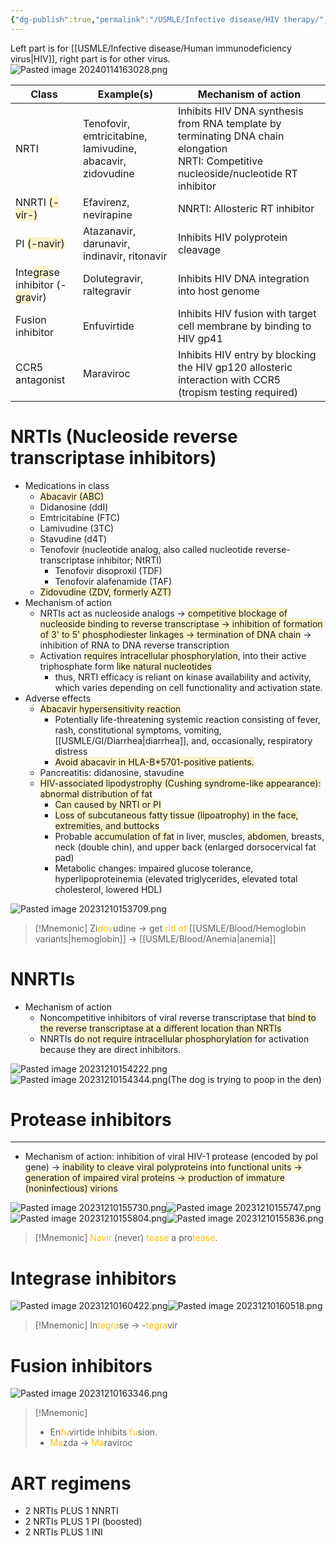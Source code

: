 ```yaml
---
{"dg-publish":true,"permalink":"/USMLE/Infective disease/HIV therapy/","tags":["t1"]}
---
```



Left part is for [[USMLE/Infective disease/Human immunodeficiency virus\|HIV]], right part is for other virus.![Pasted image 20240114163028.png](/img/user/appendix/Pasted%20image%2020240114163028.png)

| Class                                                                                                                                       | Example(s)                                                 | Mechanism of action                                                                                                                      |
| ------------------------------------------------------------------------------------------------------------------------------------------- | ---------------------------------------------------------- | ---------------------------------------------------------------------------------------------------------------------------------------- |
| NRTI                                                                                                                                        | Tenofovir, emtricitabine, lamivudine, abacavir, zidovudine | Inhibits HIV DNA synthesis from RNA template by terminating DNA chain elongation<br>NRTI: Competitive nucleoside/nucleotide RT inhibitor |
| NNRTI <span style="background:rgba(240, 200, 0, 0.2)">(-vir-)</span>                                                                        | Efavirenz, nevirapine                                      | NNRTI: Allosteric RT inhibitor                                                                                                           |
| PI <span style="background:rgba(240, 200, 0, 0.2)">(-navir)</span>                                                                          | Atazanavir, darunavir, indinavir, ritonavir                | Inhibits HIV polyprotein cleavage                                                                                                        |
| Inte<span style="background:rgba(240, 200, 0, 0.2)">gra</span>se inhibitor (-<span style="background:rgba(240, 200, 0, 0.2)">gra</span>vir) | Dolutegravir, raltegravir                                  | Inhibits HIV DNA integration into host genome                                                                                            |
| Fusion inhibitor                                                                                                                            | Enfuvirtide                                                | Inhibits HIV fusion with target cell membrane by binding to HIV gp41                                                                     |
| CCR5 antagonist                                                                                                                             | Maraviroc                                                  | Inhibits HIV entry by blocking the HIV gp120 allosteric interaction with CCR5 (tropism testing required)                                 |

# NRTIs (Nucleoside reverse transcriptase inhibitors)
- Medications in class
	- <span style="background:rgba(240, 200, 0, 0.2)">Abacavir (ABC)</span>
	- Didanosine (ddI)
	- Emtricitabine (FTC)
	- Lamivudine (3TC)
	- Stavudine (d4T)
	- Tenofovir (nucleotide analog, also called nucleotide reverse-transcriptase inhibitor; NtRTI)
		- Tenofovir disoproxil (TDF)
		- Tenofovir alafenamide (TAF)
	- <span style="background:rgba(240, 200, 0, 0.2)">Zidovudine (ZDV, formerly AZT)</span>
- Mechanism of action
	- NRTIs act as nucleoside analogs → <span style="background:rgba(240, 200, 0, 0.2)">competitive blockage of nucleoside binding to reverse transcriptase → inhibition of formation of 3' to 5' phosphodiester linkages → termination of DNA chain</span> → inhibition of RNA to DNA reverse transcription
	- Activation <span style="background:rgba(240, 200, 0, 0.2)">requires intracellular phosphorylation</span>, into their active triphosphate form <span style="background:rgba(240, 200, 0, 0.2)">like natural nucleotides</span>
		- thus, NRTI efficacy is reliant on kinase availability and activity, which varies depending on cell functionality and activation state.
- Adverse effects
	- <span style="background:rgba(240, 200, 0, 0.2)">Abacavir hypersensitivity reaction</span>
		- Potentially life-threatening systemic reaction consisting of fever, rash, constitutional symptoms, vomiting, [[USMLE/GI/Diarrhea\|diarrhea]], and, occasionally, respiratory distress
		- <span style="background:rgba(240, 200, 0, 0.2)">Avoid abacavir in HLA-B*5701-positive patients.</span>
	- Pancreatitis: didanosine, stavudine
	- <span style="background:rgba(240, 200, 0, 0.2)">HIV-associated lipodystrophy (Cushing syndrome-like appearance): abnormal distribution of fat</span>
		- <span style="background:rgba(240, 200, 0, 0.2)">Can caused by NRTI or PI</span>
		- <span style="background:rgba(240, 200, 0, 0.2)">Loss of subcutaneous fatty tissue (lipoatrophy) in the face, extremities, and buttocks</span>
		- Probable <span style="background:rgba(240, 200, 0, 0.2)">accumulation of fat</span> in liver, muscles, <span style="background:rgba(240, 200, 0, 0.2)">abdomen</span>, breasts, neck (double chin), and upper back (enlarged dorsocervical fat pad) 
		- Metabolic changes: impaired glucose tolerance, hyperlipoproteinemia (elevated triglycerides, elevated total cholesterol, lowered HDL)

![Pasted image 20231210153709.png](/img/user/appendix/Pasted%20image%2020231210153709.png)
>[!Mnemonic] 
>Zi<font color="#ffc000">dov</font>udine -> get <font color="#ffc000">rid of</font> [[USMLE/Blood/Hemoglobin variants\|hemoglobin]] -> [[USMLE/Blood/Anemia\|anemia]]

# NNRTIs
- Mechanism of action
	- Noncompetitive inhibitors of viral reverse transcriptase that <span style="background:rgba(240, 200, 0, 0.2)">bind to the reverse transcriptase at a different location than NRTIs</span>
	- NNRTIs <span style="background:rgba(240, 200, 0, 0.2)">do not require intracellular phosphorylation</span> for activation because they are direct inhibitors.

![Pasted image 20231210154222.png](/img/user/appendix/Pasted%20image%2020231210154222.png)
![Pasted image 20231210154344.png](/img/user/appendix/Pasted%20image%2020231210154344.png)(The dog is trying to poop in the den)
# Protease inhibitors
---
- Mechanism of action: inhibition of viral HIV-1 protease (encoded by pol gene) → <span style="background:rgba(240, 200, 0, 0.2)">inability to cleave viral polyproteins into functional units → generation of impaired viral proteins → production of immature (noninfectious) virions</span>

![Pasted image 20231210155730.png](/img/user/appendix/Pasted%20image%2020231210155730.png)![Pasted image 20231210155747.png](/img/user/appendix/Pasted%20image%2020231210155747.png)![Pasted image 20231210155804.png](/img/user/appendix/Pasted%20image%2020231210155804.png)![Pasted image 20231210155836.png](/img/user/appendix/Pasted%20image%2020231210155836.png)

>[!Mnemonic] 
><font color="#ffc000">Navir</font> (never) <font color="#ffc000">tease</font> a pro<font color="#ffc000">tease</font>.

# Integrase inhibitors
![Pasted image 20231210160422.png](/img/user/appendix/Pasted%20image%2020231210160422.png)![Pasted image 20231210160518.png](/img/user/appendix/Pasted%20image%2020231210160518.png)
>[!Mnemonic] 
>In<font color="#ffc000">tegra</font>se -> -<font color="#ffc000">tegra</font>vir

# Fusion inhibitors
![Pasted image 20231210163346.png](/img/user/appendix/Pasted%20image%2020231210163346.png)
>[!Mnemonic] 
>- En<font color="#ffc000">fu</font>virtide inhibits <font color="#ffc000">fu</font>sion.
>- <font color="#ffc000">Ma</font>zda -> <font color="#ffc000">Ma</font>raviroc

# ART regimens
- 2 NRTIs PLUS 1 NNRTI
- 2 NRTIs PLUS 1 PI (boosted)
- 2 NRTIs PLUS 1 INI

